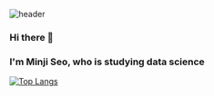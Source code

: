 ![header](https://capsule-render.vercel.app/api?type=Soft&color=auto&height=150&section=header&text=Min-ji%20Seo&fontSize=90)

### Hi there 👋

### I'm Minji Seo, who is studying data science



[![Top Langs](https://github-readme-stats.vercel.app/api/top-langs/?username=jaaaamj0711&layout=compact)](https://github.com/anuraghazra/github-readme-stats)

